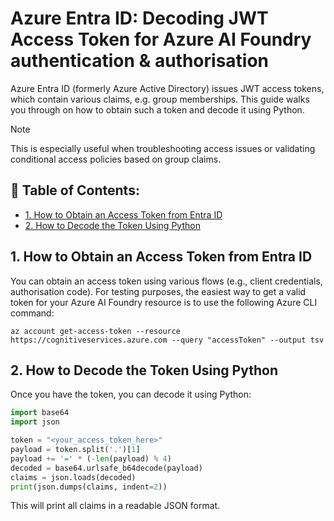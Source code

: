 # Azure Entra ID: Decoding JWT Access Token for Azure AI Foundry authentication & authorisation

Azure Entra ID (formerly Azure Active Directory) issues JWT access tokens, which contain various claims, e.g. group memberships. This guide walks you through on how to obtain such a token and decode it using Python.

> [!NOTE]
> This is especially useful when troubleshooting access issues or validating conditional access policies based on group claims.

## 📑 Table of Contents:
- [1. How to Obtain an Access Token from Entra ID](#1-how-to-obtain-an-access-token-from-entra-id)
- [2. How to Decode the Token Using Python](#2-how-to-decode-the-token-using-python)

## 1. How to Obtain an Access Token from Entra ID
You can obtain an access token using various flows (e.g., client credentials, authorisation code). For testing purposes, the easiest way to get a valid token for your Azure AI Foundry resource is to use the following Azure CLI command:

``` Shell
az account get-access-token --resource https://cognitiveservices.azure.com --query "accessToken" --output tsv
```

## 2. How to Decode the Token Using Python
Once you have the token, you can decode it using Python:

``` Python
import base64
import json

token = "<your_access_token_here>"
payload = token.split('.')[1]
payload += '=' * (-len(payload) % 4)
decoded = base64.urlsafe_b64decode(payload)
claims = json.loads(decoded)
print(json.dumps(claims, indent=2))
```

This will print all claims in a readable JSON format.
``` JSON

```
